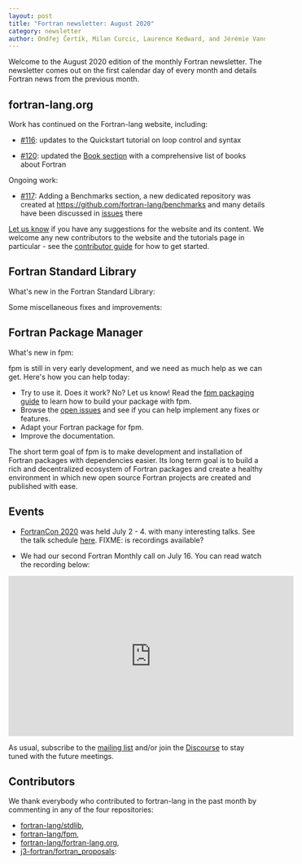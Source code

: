 ```yaml
---
layout: post
title: "Fortran newsletter: August 2020"
category: newsletter
author: Ondřej Čertík, Milan Curcic, Laurence Kedward, and Jérémie Vandenplas
---
```


Welcome to the August 2020 edition of the monthly Fortran newsletter.
The newsletter comes out on the first calendar day of every month
and details Fortran news from the previous month.

<ul id="page-nav"></ul>

## fortran-lang.org

Work has continued on the Fortran-lang website, including:

* [#116](https://github.com/fortran-lang/fortran-lang.org/pull/116): updates to the Quickstart tutorial on loop control and syntax

* [#120](https://github.com/fortran-lang/fortran-lang.org/pull/120): updated the
  [Book section](https://fortran-lang.org/learn/) with a comprehensive list of
  books about Fortran

Ongoing work:

* [#117](https://github.com/fortran-lang/fortran-lang.org/issues/117): Adding a
  Benchmarks section, a new dedicated repository was created at
  https://github.com/fortran-lang/benchmarks and many details have been
  discussed in [issues](https://github.com/fortran-lang/benchmarks/issues) there



[Let us know](https://github.com/fortran-lang/fortran-lang.org/issues) if you have any suggestions for the website and its content.
We welcome any new contributors to the website and the tutorials page in particular - see the [contributor guide](https://github.com/fortran-lang/fortran-lang.org/blob/master/CONTRIBUTING.md) for how to get started.


## Fortran Standard Library

What's new in the Fortran Standard Library:


Some miscellaneous fixes and improvements:


## Fortran Package Manager

What's new in fpm:


fpm is still in very early development, and we need as much help as we can get.
Here's how you can help today:

* Try to use it. Does it work? No? Let us know! Read the [fpm packaging guide](https://github.com/fortran-lang/fpm/blob/master/PACKAGING.md) to learn how to build your package with fpm.
* Browse the [open issues](https://github.com/fortran-lang/fpm/issues) and see if you can help implement any fixes or features.
* Adapt your Fortran package for fpm.
* Improve the documentation.

The short term goal of fpm is to make development and installation of Fortran packages with dependencies easier.
Its long term goal is to build a rich and decentralized ecosystem of Fortran packages and create a healthy
environment in which new open source Fortran projects are created and published with ease.

## Events

* [FortranCon 2020](https://tcevents.chem.uzh.ch/event/12) was held July 2 - 4.
with many interesting talks.
See the talk schedule
[here](https://tcevents.chem.uzh.ch/event/12/timetable/#20200702.detailed).
FIXME: is recordings available?

* We had our second Fortran Monthly call on July 16.
You can read watch the recording below:

<iframe width="560" height="315" src="https://www.youtube-nocookie.com/embed/_ojLReFvjbs" frameborder="0" allow="accelerometer; autoplay; encrypted-media; gyroscope; picture-in-picture" allowfullscreen></iframe>

As usual, subscribe to the [mailing list](https://groups.io/g/fortran-lang) and/or
join the [Discourse](https://fortran-lang.discourse.group) to stay tuned with the future meetings.


## Contributors

We thank everybody who contributed to fortran-lang in the past month by
commenting in any of the four repositories:

* [fortran-lang/stdlib](https://github.com/fortran-lang/stdlib),
* [fortran-lang/fpm](https://github.com/fortran-lang/fpm),
* [fortran-lang/fortran-lang.org](https://github.com/fortran-lang/fortran-lang.org),
* [j3-fortran/fortran_proposals](https://github.com/j3-fortran/fortran_proposals):



<div id="gh-contributors" data-startdate="July 01 2020" data-enddate="July 30 2020" height="500px"></div>
